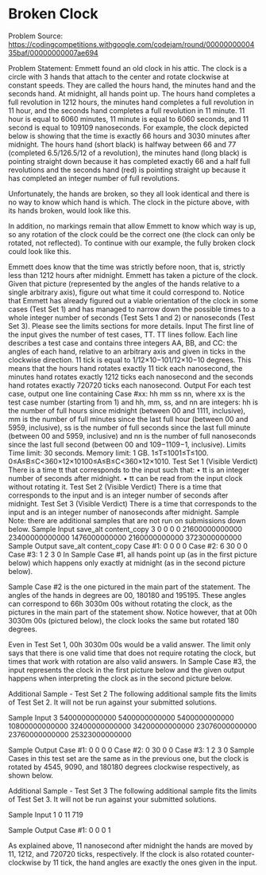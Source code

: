 # Broken Clock
Problem Source: https://codingcompetitions.withgoogle.com/codejam/round/0000000000435baf/00000000007ae694

Problem Statement:
Emmett found an old clock in his attic. The clock is a circle with 3 hands that attach to the center and rotate clockwise at constant speeds. They are called the hours hand, the minutes hand and the seconds hand. At midnight, all hands point up. The hours hand completes a full revolution in 1212 hours, the minutes hand completes a full revolution in 11 hour, and the seconds hand completes a full revolution in 11 minute. 11 hour is equal to 6060 minutes, 11 minute is equal to 6060 seconds, and 11 second is equal to 109109 nanoseconds.
For example, the clock depicted below is showing that the time is exactly 66 hours and 3030 minutes after midnight. The hours hand (short black) is halfway between 66 and 77 (completed 6.5/126.5/12 of a revolution), the minutes hand (long black) is pointing straight down because it has completed exactly 66 and a half full revolutions and the seconds hand (red) is pointing straight up because it has completed an integer number of full revolutions.
 
Unfortunately, the hands are broken, so they all look identical and there is no way to know which hand is which. The clock in the picture above, with its hands broken, would look like this.
 
In addition, no markings remain that allow Emmett to know which way is up, so any rotation of the clock could be the correct one (the clock can only be rotated, not reflected). To continue with our example, the fully broken clock could look like this.
 
Emmett does know that the time was strictly before noon, that is, strictly less than 1212 hours after midnight. Emmett has taken a picture of the clock. Given that picture (represented by the angles of the hands relative to a single arbitrary axis), figure out what time it could correspond to.
Notice that Emmett has already figured out a viable orientation of the clock in some cases (Test Set 1) and has managed to narrow down the possible times to a whole integer number of seconds (Test Sets 1 and 2) or nanoseconds (Test Set 3). Please see the limits sections for more details.
Input
The first line of the input gives the number of test cases, TT. TT lines follow. Each line describes a test case and contains three integers AA, BB, and CC: the angles of each hand, relative to an arbitrary axis and given in ticks in the clockwise direction. 11 tick is equal to 1/12×10−101/12×10−10 degrees. This means that the hours hand rotates exactly 11 tick each nanosecond, the minutes hand rotates exactly 1212 ticks each nanosecond and the seconds hand rotates exactly 720720 ticks each nanosecond.
Output
For each test case, output one line containing Case #xx: hh mm ss nn, where xx is the test case number (starting from 1) and hh, mm, ss, and nn are integers: hh is the number of full hours since midnight (between 00 and 1111, inclusive), mm is the number of full minutes since the last full hour (between 00 and 5959, inclusive), ss is the number of full seconds since the last full minute (between 00 and 5959, inclusive) and nn is the number of full nanoseconds since the last full second (between 00 and 109−1109−1, inclusive).
Limits
Time limit: 30 seconds.
Memory limit: 1 GB.
1≤T≤1001≤T≤100.
0≤A≤B≤C<360×12×10100≤A≤B≤C<360×12×1010.
Test Set 1 (Visible Verdict)
There is a time tt that corresponds to the input such that:
•	tt is an integer number of seconds after midnight.
•	tt can be read from the input clock without rotating it.
Test Set 2 (Visible Verdict)
There is a time that corresponds to the input and is an integer number of seconds after midnight.
Test Set 3 (Visible Verdict)
There is a time that corresponds to the input and is an integer number of nanoseconds after midnight.
Sample
Note: there are additional samples that are not run on submissions down below.
Sample Input
save_alt
content_copy
3
0 0 0
0 21600000000000 23400000000000
1476000000000 2160000000000 3723000000000
Sample Output
save_alt
content_copy
Case #1: 0 0 0 0
Case #2: 6 30 0 0
Case #3: 1 2 3 0
In Sample Case #1, all hands point up (as in the first picture below) which happens only exactly at midnight (as in the second picture below). 
 
        
Sample Case #2 is the one pictured in the main part of the statement. The angles of the hands in degrees are 00, 180180 and 195195. These angles can correspond to 66⁠h 3030⁠m 00⁠s without rotating the clock, as the pictures in the main part of the statement show. Notice however, that at 00⁠h 3030⁠m 00⁠s (pictured below), the clock looks the same but rotated 180 degrees.
 
Even in Test Set 1, 00⁠h 3030⁠m 00⁠s would be a valid answer. The limit only says that there is one valid time that does not require rotating the clock, but times that work with rotation are also valid answers.
In Sample Case #3, the input represents the clock in the first picture below and the given output happens when interpreting the clock as in the second picture below.
         


Additional Sample - Test Set 2
The following additional sample fits the limits of Test Set 2. It will not be run against your submitted solutions.



Sample Input
3
5400000000000 5400000000000 5400000000000
10800000000000 32400000000000 34200000000000
23076000000000 23760000000000 25323000000000

Sample Output
Case #1: 0 0 0 0
Case #2: 0 30 0 0
Case #3: 1 2 3 0
Sample Cases in this test set are the same as in the previous one, but the clock is rotated by 4545, 9090, and 180180 degrees clockwise respectively, as shown below. 
  
   


Additional Sample - Test Set 3
The following additional sample fits the limits of Test Set 3. It will not be run against your submitted solutions.

Sample Input
1
0 11 719

Sample Output
Case #1: 0 0 0 1

As explained above, 11 nanosecond after midnight the hands are moved by 11, 1212, and 720720 ticks, respectively. If the clock is also rotated counter-clockwise by 11 tick, the hand angles are exactly the ones given in the input.





